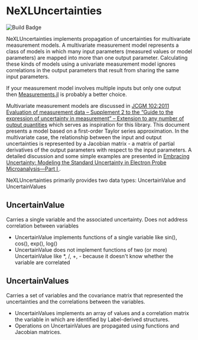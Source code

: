 # NeXLUncertainties
![Build Badge](https://travis-ci.com/usnistgov/NeXLUncertainties.jl.svg?branch=master)

NeXLUncertainties implements propagation of uncertainties for multivariate measurement models.  A multivariate measurement model represents a class of models in which many input parameters (measured values or model parameters) are mapped into more than one output parameter.  Calculating these kinds of models using a univariate measurement model ignores correlations in the output parameters that result from sharing the same input parameters.

If your measurement model involves multiple inputs but only one output then [Measurements.jl](https://github.com/JuliaPhysics/Measurements.jl) is probably a better choice.

Multivariate measurement models are discussed in [JCGM 102:2011 Evaluation of measurement data – Supplement 2 to the “Guide to the expression of uncertainty in measurement” – Extension to any number of output quantities](https://www.bipm.org/utils/common/documents/jcgm/JCGM_102_2011_E.pdf) which serves as inspiration for this library.  This document presents a model based on a first-order Taylor series approximation. In the multivariate case, the relationship between the input and output uncertainties is represented by a Jacobian matrix - a matrix of partial derivatives of the output parameters with respect to the input parameters.  A detailed discussion and some simple examples are presented in [Embracing Uncertainty: Modeling the Standard Uncertainty in Electron Probe Microanalysis—Part I ](https://www.cambridge.org/core/journals/microscopy-and-microanalysis/article/embracing-uncertainty-modeling-the-standard-uncertainty-in-electron-probe-microanalysispart-i/3C65B4F344444F26A32E6C321FC85B62).

NeXLUncertainties primarily provides two data types:  UncertainValue and UncertainValues

## UncertainValue
Carries a single variable and the associated uncertainty. Does not address correlation between variables
  * UncertainValue implements functions of a single variable like sin(), cos(), exp(), log()
  * UncertainValue does not implement functions of two (or more) UncertainValue like *, /, +, - because it doesn't know whether the variable are correlated

## UncertainValues
Carries a set of variables and the covariance matrix that represented the uncertainties and the correlations between the variables.
  * UncertainValues implements an array of values and a correlation matrix the variable in which are identified by Label-derived structures.
  * Operations on UncertainValues are propagated using functions and Jacobian matrices.
